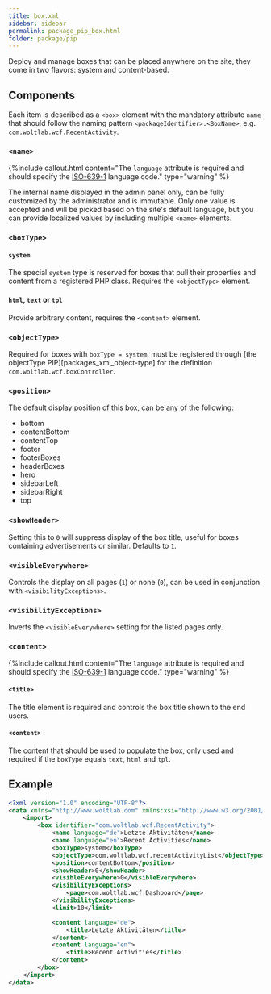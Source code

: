 ```yaml
---
title: box.xml
sidebar: sidebar
permalink: package_pip_box.html
folder: package/pip
---
```


Deploy and manage boxes that can be placed anywhere on the site, they come in two flavors: system and content-based.

## Components

Each item is described as a `<box>` element with the mandatory attribute `name` that should follow the naming pattern `<packageIdentifier>.<BoxName>`, e.g. `com.woltlab.wcf.RecentActivity`.

### `<name>`

{%include callout.html content="The `language` attribute is required and should specify the [ISO-639-1](https://en.wikipedia.org/wiki/ISO_639-1) language code." type="warning" %}

The internal name displayed in the admin panel only, can be fully customized by the administrator and is immutable. Only one value is accepted and will be picked based on the site's default language, but you can provide localized values by including multiple `<name>` elements.

### `<boxType>`

#### `system`

The special `system` type is reserved for boxes that pull their properties and content from a registered PHP class. Requires the `<objectType>` element.

#### `html`, `text` or `tpl`

Provide arbitrary content, requires the `<content>` element.

### `<objectType>`

Required for boxes with `boxType = system`, must be registered through [the objectType PIP][packages_xml_object-type] for the definition `com.woltlab.wcf.boxController`.

### `<position>`

The default display position of this box, can be any of the following:

* bottom
* contentBottom
* contentTop
* footer
* footerBoxes
* headerBoxes
* hero
* sidebarLeft
* sidebarRight
* top

### `<showHeader>`

Setting this to `0` will suppress display of the box title, useful for boxes containing advertisements or similar. Defaults to `1`.

### `<visibleEverywhere>`

Controls the display on all pages (`1`) or none (`0`), can be used in conjunction with `<visibilityExceptions>`.

### `<visibilityExceptions>`

Inverts the `<visibleEverywhere>` setting for the listed pages only.

### `<content>`

{%include callout.html content="The `language` attribute is required and should specify the [ISO-639-1](https://en.wikipedia.org/wiki/ISO_639-1) language code." type="warning" %}

#### `<title>`

The title element is required and controls the box title shown to the end users.

#### `<content>`

The content that should be used to populate the box, only used and required if the `boxType` equals `text`, `html` and `tpl`.

## Example

```xml
<?xml version="1.0" encoding="UTF-8"?>
<data xmlns="http://www.woltlab.com" xmlns:xsi="http://www.w3.org/2001/XMLSchema-instance" xsi:schemaLocation="http://www.woltlab.com http://www.woltlab.com/XSD/vortex/box.xsd">
    <import>
        <box identifier="com.woltlab.wcf.RecentActivity">
            <name language="de">Letzte Aktivitäten</name>
            <name language="en">Recent Activities</name>
            <boxType>system</boxType>
            <objectType>com.woltlab.wcf.recentActivityList</objectType>
            <position>contentBottom</position>
            <showHeader>0</showHeader>
            <visibleEverywhere>0</visibleEverywhere>
            <visibilityExceptions>
                <page>com.woltlab.wcf.Dashboard</page>
            </visibilityExceptions>
            <limit>10</limit>

            <content language="de">
                <title>Letzte Aktivitäten</title>
            </content>
            <content language="en">
                <title>Recent Activities</title>
            </content>
        </box>
    </import>
</data>
```

